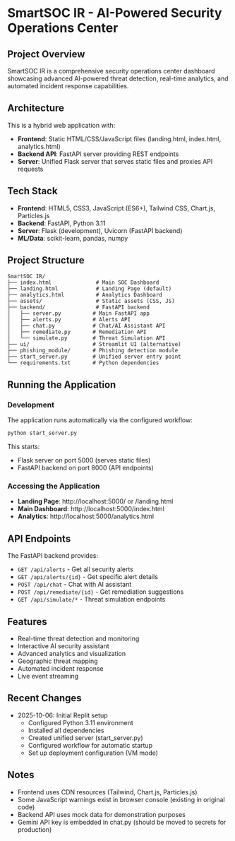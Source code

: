 # SmartSOC IR - AI-Powered Security Operations Center

## Project Overview
SmartSOC IR is a comprehensive security operations center dashboard showcasing advanced AI-powered threat detection, real-time analytics, and automated incident response capabilities.

## Architecture
This is a hybrid web application with:
- **Frontend**: Static HTML/CSS/JavaScript files (landing.html, index.html, analytics.html)
- **Backend API**: FastAPI server providing REST endpoints
- **Server**: Unified Flask server that serves static files and proxies API requests

## Tech Stack
- **Frontend**: HTML5, CSS3, JavaScript (ES6+), Tailwind CSS, Chart.js, Particles.js
- **Backend**: FastAPI, Python 3.11
- **Server**: Flask (development), Uvicorn (FastAPI backend)
- **ML/Data**: scikit-learn, pandas, numpy

## Project Structure
```
SmartSOC IR/
├── index.html              # Main SOC Dashboard
├── landing.html            # Landing Page (default)
├── analytics.html          # Analytics Dashboard
├── assets/                 # Static assets (CSS, JS)
├── backend/                # FastAPI backend
│   ├── server.py          # Main FastAPI app
│   ├── alerts.py          # Alerts API
│   ├── chat.py            # Chat/AI Assistant API
│   ├── remediate.py       # Remediation API
│   └── simulate.py        # Threat Simulation API
├── ui/                    # Streamlit UI (alternative)
├── phishing_module/       # Phishing detection module
├── start_server.py        # Unified server entry point
└── requirements.txt       # Python dependencies
```

## Running the Application

### Development
The application runs automatically via the configured workflow:
```bash
python start_server.py
```

This starts:
- Flask server on port 5000 (serves static files)
- FastAPI backend on port 8000 (API endpoints)

### Accessing the Application
- **Landing Page**: http://localhost:5000/ or /landing.html
- **Main Dashboard**: http://localhost:5000/index.html
- **Analytics**: http://localhost:5000/analytics.html

## API Endpoints
The FastAPI backend provides:
- `GET /api/alerts` - Get all security alerts
- `GET /api/alerts/{id}` - Get specific alert details
- `POST /api/chat` - Chat with AI assistant
- `POST /api/remediate/{id}` - Get remediation suggestions
- `GET /api/simulate/*` - Threat simulation endpoints

## Features
- Real-time threat detection and monitoring
- Interactive AI security assistant
- Advanced analytics and visualization
- Geographic threat mapping
- Automated incident response
- Live event streaming

## Recent Changes
- 2025-10-06: Initial Replit setup
  - Configured Python 3.11 environment
  - Installed all dependencies
  - Created unified server (start_server.py)
  - Configured workflow for automatic startup
  - Set up deployment configuration (VM mode)

## Notes
- Frontend uses CDN resources (Tailwind, Chart.js, Particles.js)
- Some JavaScript warnings exist in browser console (existing in original code)
- Backend API uses mock data for demonstration purposes
- Gemini API key is embedded in chat.py (should be moved to secrets for production)
